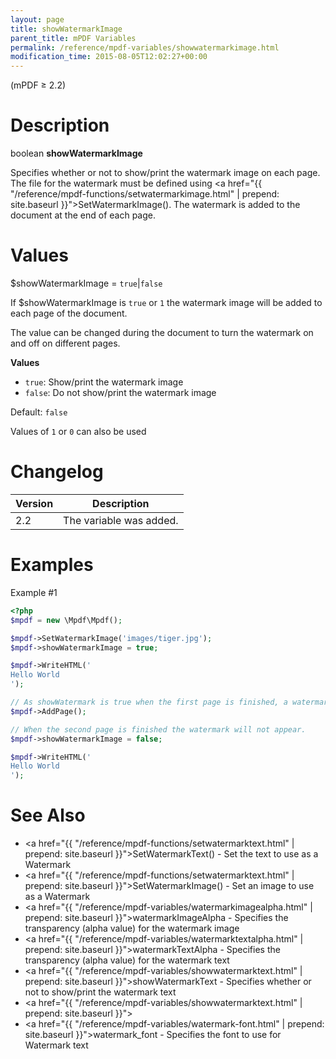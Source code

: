 ```yaml
---
layout: page
title: showWatermarkImage
parent_title: mPDF Variables
permalink: /reference/mpdf-variables/showwatermarkimage.html
modification_time: 2015-08-05T12:02:27+00:00
---
```


(mPDF &ge; 2.2)

# Description

boolean **showWatermarkImage**

Specifies whether or not to show/print the watermark image on each page. The file for the watermark must be defined
using <a href="{{ "/reference/mpdf-functions/setwatermarkimage.html" | prepend: site.baseurl }}">SetWatermarkImage()</a>.
The watermark is added to the document at the end of each page.

# Values

<span class="parameter">$showWatermarkImage</span> = `true`\|`false`

If <span class="parameter">$showWatermarkImage</span> is `true` or `1` the watermark image will be added to each page of the document.

The value can be changed during the document to turn the watermark on and off on different pages.

**Values**

* `true`:  Show/print the watermark image
* `false`: Do not show/print the watermark image

Default: `false`

Values of `1` or `0` can also be used


# Changelog

<table class="table">
<thead>
<tr>
  <th>Version</th>
  <th>Description</th>
</tr>
</thead>
<tbody>
<tr>
  <td>2.2</td>
  <td>The variable was added.</td>
</tr>
</tbody>
</table>

# Examples

Example #1

```php
<?php
$mpdf = new \Mpdf\Mpdf();

$mpdf->SetWatermarkImage('images/tiger.jpg');
$mpdf->showWatermarkImage = true;

$mpdf->WriteHTML('
Hello World
');

// As showWatermark is true when the first page is finished, a watermark is added
$mpdf->AddPage();

// When the second page is finished the watermark will not appear.
$mpdf->showWatermarkImage = false;

$mpdf->WriteHTML('
Hello World
');

```

# See Also

* <a href="{{ "/reference/mpdf-functions/setwatermarktext.html" | prepend: site.baseurl }}">SetWatermarkText()</a> - Set the text to use as a Watermark
* <a href="{{ "/reference/mpdf-functions/setwatermarktext.html" | prepend: site.baseurl }}">SetWatermarkImage()</a> - Set an image to use as a Watermark
* <a href="{{ "/reference/mpdf-variables/watermarkimagealpha.html" | prepend: site.baseurl }}">watermarkImageAlpha</a> - Specifies the transparency (alpha value) for the watermark image
* <a href="{{ "/reference/mpdf-variables/watermarktextalpha.html" | prepend: site.baseurl }}">watermarkTextAlpha</a> - Specifies the transparency (alpha value) for the watermark text
* <a href="{{ "/reference/mpdf-variables/showwatermarktext.html" | prepend: site.baseurl }}">showWatermarkText</a> - Specifies whether or not to show/print the watermark text
* <a href="{{ "/reference/mpdf-variables/showwatermarktext.html" | prepend: site.baseurl }}"></a>
* <a href="{{ "/reference/mpdf-variables/watermark-font.html" | prepend: site.baseurl }}">watermark_font</a> - Specifies the font to use for Watermark text
